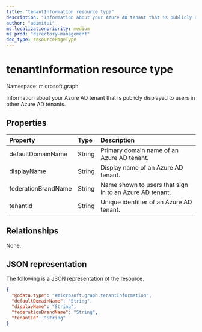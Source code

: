 ```yaml
---
title: "tenantInformation resource type"
description: "Information about your Azure AD tenant that is publicly displayed to users in other Azure AD tenants."
author: "adimitui"
ms.localizationpriority: medium
ms.prod: "directory-management"
doc_type: resourcePageType
---
```


# tenantInformation resource type

Namespace: microsoft.graph

Information about your Azure AD tenant that is publicly displayed to users in other Azure AD tenants.

## Properties

|Property|Type|Description|
|:---|:---|:---|
| defaultDomainName | String | Primary domain name of an Azure AD tenant. |
| displayName | String | Display name of an Azure AD tenant. |
| federationBrandName | String | Name shown to users that sign in to an Azure AD tenant. |
| tenantId | String | Unique identifier of an Azure AD tenant. |

## Relationships

None.

## JSON representation

The following is a JSON representation of the resource.

<!-- {
  "blockType": "resource",
  "keyProperty": "id",
  "@odata.type": "microsoft.graph.tenantInformation",
  "openType": false
}
-->

``` json
{
  "@odata.type": "#microsoft.graph.tenantInformation",
  "defaultDomainName": "String",
  "displayName": "String",
  "federationBrandName": "String",
  "tenantId": "String"
}
```
